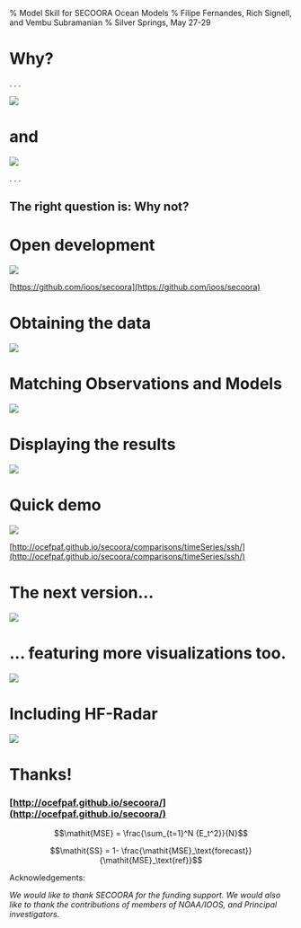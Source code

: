 % Model Skill for SECOORA Ocean Models 
% Filipe Fernandes, Rich Signell, and Vembu Subramanian
% Silver Springs, May 27-29

# Why?

. . .

![](images/stickers.png)

# and

![](images/obs_served.png)

. . .

## The right question is: Why not?

# Open development

![](images/opendev.png)

[https://github.com/ioos/secoora](https://github.com/ioos/secoora)

# Obtaining the data

![](images/flow-chart.png)

# Matching Observations and Models

![](images/nearest.png)

# Displaying the results

![](images/mapa.png)

# Quick demo

![](images/timeSeries.png)

[http://ocefpaf.github.io/secoora/comparisons/timeSeries/ssh/](http://ocefpaf.github.io/secoora/comparisons/timeSeries/ssh/)

# The next version...

![](images/next_skill.png)

# ... featuring more visualizations too.
![](images/glider.png)

# Including HF-Radar

![](images/HFRadar.png)

# Thanks!
 
### [http://ocefpaf.github.io/secoora/](http://ocefpaf.github.io/secoora/)


$$\mathit{MSE} = \frac{\sum_{t=1}^N {E_t^2}}{N}$$

$$\mathit{SS} = 1- \frac{\mathit{MSE}_\text{forecast}}{\mathit{MSE}_\text{ref}}$$


Acknowledgements:

*We would like to thank SECOORA for the funding support. We  would also like to thank the contributions of members of NOAA/IOOS, and Principal investigators.*
